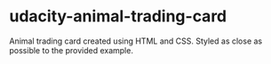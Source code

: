 # udacity-animal-trading-card
 Animal trading card created using HTML and CSS. Styled as close as possible to the provided example.
